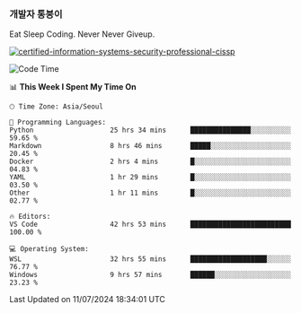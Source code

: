 ### 개발자 통붕이
Eat Sleep Coding.
Never Never Giveup.

[![certified-information-systems-security-professional-cissp](https://user-images.githubusercontent.com/44606727/157613689-acd84ec6-5f8f-4e79-89d9-a8d51f033634.png)](https://www.credly.com/badges/f394a010-85a0-450b-9136-8043af01d71c/public_url)

<!--START_SECTION:waka-->
![Code Time](http://img.shields.io/badge/Code%20Time-3%2C219%20hrs%2030%20mins-blue)

📊 **This Week I Spent My Time On** 

```text
🕑︎ Time Zone: Asia/Seoul

💬 Programming Languages: 
Python                   25 hrs 34 mins      ███████████████░░░░░░░░░░   59.65 % 
Markdown                 8 hrs 46 mins       █████░░░░░░░░░░░░░░░░░░░░   20.45 % 
Docker                   2 hrs 4 mins        █░░░░░░░░░░░░░░░░░░░░░░░░   04.83 % 
YAML                     1 hr 29 mins        █░░░░░░░░░░░░░░░░░░░░░░░░   03.50 % 
Other                    1 hr 11 mins        █░░░░░░░░░░░░░░░░░░░░░░░░   02.77 % 

🔥 Editors: 
VS Code                  42 hrs 53 mins      █████████████████████████   100.00 % 

💻 Operating System: 
WSL                      32 hrs 55 mins      ███████████████████░░░░░░   76.77 % 
Windows                  9 hrs 57 mins       ██████░░░░░░░░░░░░░░░░░░░   23.23 % 
```


 Last Updated on 11/07/2024 18:34:01 UTC
<!--END_SECTION:waka-->
